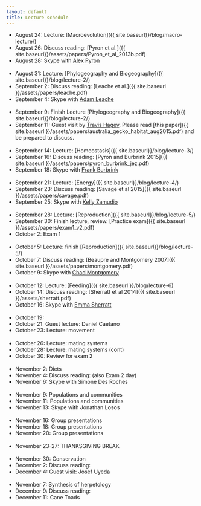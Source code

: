 ```yaml
---
layout: default
title: Lecture schedule
---
```


- August 24: Lecture: [Macroevolution]({{ site.baseurl}}/blog/macro-lecture/)
- August 26: Discuss reading: [Pyron et al.]({{ site.baseurl}}/assets/papers/Pyron_et_al_2013b.pdf)
- August 28: Skype with [Alex Pyron](http://www.colubroid.org/)
<br><br>
- August 31: Lecture: [Phylogeography and Biogeography]({{ site.baseurl}}/blog/lecture-2/)
- September 2: Discuss reading: [Leache et al.]({{ site.baseurl }}/assets/papers/leache.pdf)
- September 4: Skype with [Adam Leache](http://faculty.washington.edu/leache/wordpress/)
<br><br>
- September 9: Finish Lecture [Phylogeography and Biogeography]({{ site.baseurl}}/blog/lecture-2/)
- September 11: Guest visit by [Travis Hagey](http://travis-hagey.weebly.com/). Please read [this paper]({{ site.baseurl }}/assets/papers/australia_gecko_habitat_aug2015.pdf) and be prepared to discuss.
<br><br>
- September 14: Lecture: [Homeostasis]({{ site.baseurl}}/blog/lecture-3/)
- September 16: Discuss reading: [Pyron and Burbrink 2015]({{ site.baseurl }}/assets/papers/pyron_burbrink_jez.pdf)
- September 18: Skype with [Frank Burbrink](http://csivc.csi.cuny.edu/Frank.Burbrink/files/index.html)
<br><br>
- September 21: Lecture: [Energy]({{ site.baseurl}}/blog/lecture-4/)
- September 23: Discuss reading: [Savage et al 2015]({{ site.baseurl }}/assets/papers/savage.pdf)
- September 25: Skype with [Kelly Zamudio](http://www.eeb.cornell.edu/zamudio/KZ_Home/Welcome/Welcome.html)
<br><br>
- September 28: Lecture: [Reproduction]({{ site.baseurl}}/blog/lecture-5/)
- September 30: Finish lecture, review. [Practice exam]({{ site.baseurl }}/assets/papers/exam1_v2.pdf)
- October 2: Exam 1
<br><br>
- October 5: Lecture: finish [Reproduction]({{ site.baseurl}}/blog/lecture-5/)
- October 7: Discuss reading: [Beaupre and Montgomery 2007]({{ site.baseurl }}/assets/papers/montgomery.pdf)
- October 9: Skype with [Chad Montgomery](http://chadmont.sites.truman.edu/)
<br><br>
- October 12: Lecture: [Feeding]({{ site.baseurl }}/blog/lecture-6)
- October 14: Discuss reading: [Sherratt et al 2014]({{ site.baseurl }}/assets/sherratt.pdf)
- October 16: Skype with [Emma Sherratt](http://www.emmasherratt.com/)
<br><br>
- October 19:
- October 21: Guest lecture: Daniel Caetano
- October 23: Lecture: movement
<br><br>
- October 26: Lecture: mating systems
- October 28: Lecture: mating systems (cont)
- October 30: Review for exam 2
<br><br>
- November 2: Diets
- November 4: Discuss reading: (also Exam 2 day)
- November 6: Skype with Simone Des Roches
<br><br>
- November 9: Populations and communities
- November 11: Populations and communities
- November 13: Skype with Jonathan Losos
<br><br>
- November 16: Group presentations
- November 18: Group presentations
- November 20: Group presentations
<br><br>
- November 23-27: THANKSGIVING BREAK
<br><br>
- November 30: Conservation
- December 2: Discuss reading:
- December 4: Guest visit: Josef Uyeda
<br><br>
- November 7: Synthesis of herpetology
- December 9: Discuss reading:
- December 11: Cane Toads
<br><br>
